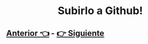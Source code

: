 <div align="center">
    <h1>Subirlo a Github!</h1>
</div>

## [Anterior 👈](page2.md) - [👉 Siguiente](page4.md)
